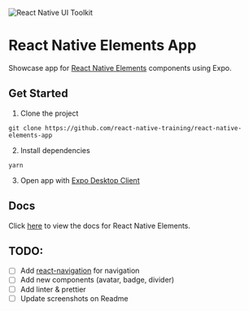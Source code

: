 ![React Native UI Toolkit](http://i.imgur.com/tqxDeoG.png)

# React Native Elements App

Showcase app for [React Native Elements](https://github.com/react-native-training/react-native-elements) components using Expo.

## Get Started

1. Clone the project

```
git clone https://github.com/react-native-training/react-native-elements-app
```

2. Install dependencies

```
yarn
```

3. Open app with [Expo Desktop Client](https://docs.expo.io/versions/v16.0.0/index.html)


## Docs

Click [here](https://react-native-training.github.io/react-native-elements/API/buttons/) to view the docs for React Native Elements.

## TODO:

- [ ] Add [react-navigation](https://github.com/react-community/react-navigation) for navigation
- [ ] Add new components (avatar, badge, divider)
- [ ] Add linter & prettier
- [ ] Update screenshots on Readme
